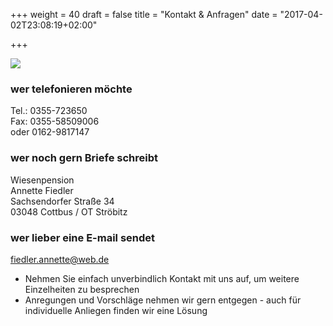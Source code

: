 +++
weight = 40
draft = false
title = "Kontakt & Anfragen"
date = "2017-04-02T23:08:19+02:00"

+++

![](images/kontakt-1.jpg)

### wer telefonieren möchte

Tel.: 0355-723650  
Fax: 0355-58509006  
oder 0162-9817147


### wer noch gern Briefe schreibt

Wiesenpension  
Annette Fiedler  
Sachsendorfer Straße 34  
03048 Cottbus / OT Ströbitz


### wer lieber eine E-mail sendet

fiedler.annette@web.de

* Nehmen Sie einfach unverbindlich Kontakt mit uns auf, um weitere Einzelheiten zu besprechen
* Anregungen und Vorschläge nehmen wir gern entgegen - auch für individuelle Anliegen finden wir eine Lösung
